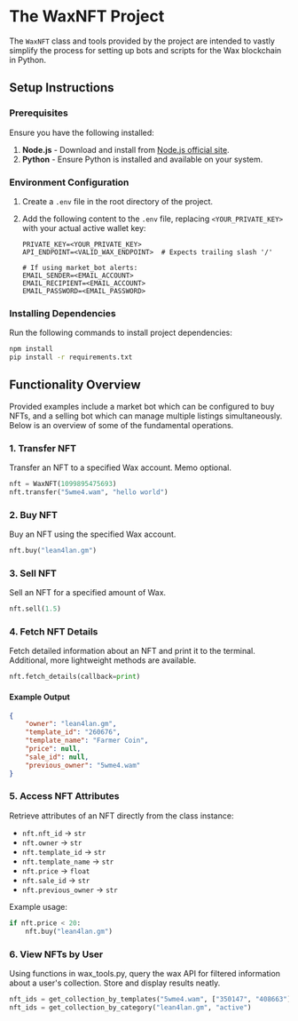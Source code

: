 # The WaxNFT Project

The `WaxNFT` class and tools provided by the project are intended to vastly simplify the process for setting up bots and scripts for the Wax blockchain in Python.

## Setup Instructions

### Prerequisites

Ensure you have the following installed:

1. **Node.js** - Download and install from [Node.js official site](https://nodejs.org/).
2. **Python** - Ensure Python is installed and available on your system.

### Environment Configuration

1. Create a `.env` file in the root directory of the project.
2. Add the following content to the `.env` file, replacing `<YOUR_PRIVATE_KEY>` with your actual active wallet key:

   ```env
   PRIVATE_KEY=<YOUR_PRIVATE_KEY>
   API_ENDPOINT=<VALID_WAX_ENDPOINT>  # Expects trailing slash '/'

   # If using market_bot alerts:
   EMAIL_SENDER=<EMAIL_ACCOUNT>
   EMAIL_RECIPIENT=<EMAIL_ACCOUNT>
   EMAIL_PASSWORD=<EMAIL_PASSWORD>
   ```

### Installing Dependencies

Run the following commands to install project dependencies:

```bash
npm install
pip install -r requirements.txt
```

## Functionality Overview

Provided examples include a market bot which can be configured to buy NFTs, and a selling bot which can manage multiple listings simultaneously. Below is an overview of some of the fundamental operations.

### 1. Transfer NFT

Transfer an NFT to a specified Wax account. Memo optional.

```python
nft = WaxNFT(1099895475693)
nft.transfer("5wme4.wam", "hello world")
```

### 2. Buy NFT

Buy an NFT using the specified Wax account.

```python
nft.buy("lean4lan.gm")
```

### 3. Sell NFT

Sell an NFT for a specified amount of Wax.

```python
nft.sell(1.5)
```

### 4. Fetch NFT Details

Fetch detailed information about an NFT and print it to the terminal. Additional, more lightweight methods are available.

```python
nft.fetch_details(callback=print)
```

#### Example Output

```json
{
    "owner": "lean4lan.gm",
    "template_id": "260676",
    "template_name": "Farmer Coin",
    "price": null,
    "sale_id": null,
    "previous_owner": "5wme4.wam"
}
```

### 5. Access NFT Attributes

Retrieve attributes of an NFT directly from the class instance:

- `nft.nft_id` -> `str`
- `nft.owner` -> `str`
- `nft.template_id` -> `str`
- `nft.template_name` -> `str`
- `nft.price` -> `float`
- `nft.sale_id` -> `str`
- `nft.previous_owner` -> `str`

Example usage:

```python
if nft.price < 20:
    nft.buy("lean4lan.gm")
```

### 6. View NFTs by User

Using functions in wax_tools.py, query the wax API for filtered information about a user's collection. Store and display results neatly.

```python
nft_ids = get_collection_by_templates("5wme4.wam", ["350147", "408663"])  # -> list
nft_ids = get_collection_by_category("lean4lan.gm", "active")             # -> list
```